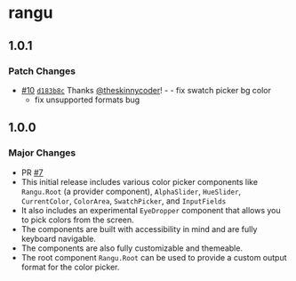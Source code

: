 # rangu

## 1.0.1

### Patch Changes

- [#10](https://github.com/theskinnycoder/rangu/pull/10) [`d183b8c`](https://github.com/theskinnycoder/rangu/commit/d183b8c437907a2916d2f09edd80756a1fc04e45) Thanks [@theskinnycoder](https://github.com/theskinnycoder)! - - fix swatch picker bg color
  - fix unsupported formats bug

## 1.0.0

### Major Changes

- PR [#7](https://github.com/theskinnycoder/rangu/pull/7)
- This initial release includes various color picker components like `Rangu.Root` (a provider component), `AlphaSlider`, `HueSlider`, `CurrentColor`, `ColorArea`, `SwatchPicker`, and `InputFields`
- It also includes an experimental `EyeDropper` component that allows you to pick colors from the screen.
- The components are built with accessibility in mind and are fully keyboard navigable.
- The components are also fully customizable and themeable.
- The root component `Rangu.Root` can be used to provide a custom output format for the color picker.
